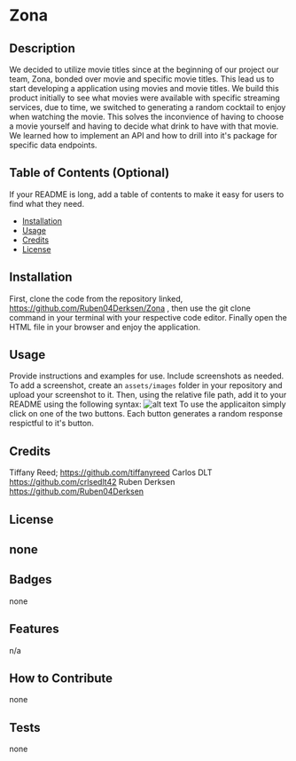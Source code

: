 # Zona
## Description
We decided to utilize movie titles since at the beginning of our project our team, Zona, bonded over movie and specific movie titles.  This lead us to start developing a application using movies and movie titles.  We build this product initially to see what movies were available with specific streaming services, due to time, we switched to generating a random cocktail to enjoy when watching the movie.  This solves the inconvience of having to choose a movie yourself and having to decide what drink to have with that movie.  We learned how to implement an API and how to drill into it's package for specific data endpoints.  
## Table of Contents (Optional)
If your README is long, add a table of contents to make it easy for users to find what they need.
- [Installation](#installation)
- [Usage](#usage)
- [Credits](#credits)
- [License](#license)
## Installation
First, clone the code from the repository linked, https://github.com/Ruben04Derksen/Zona , then use the git clone command in your terminal with your respective code editor.  Finally open the HTML file in your browser and enjoy the application.  
## Usage
Provide instructions and examples for use. Include screenshots as needed.
To add a screenshot, create an `assets/images` folder in your repository and upload your screenshot to it. Then, using the relative file path, add it to your README using the following syntax:
![alt text](assets/images/screenshot.png)
To use the applicaiton simply click on one of the two buttons.  Each button generates a random response respictful to it's button.  
## Credits
Tiffany Reed; https://github.com/tiffanyreed
Carlos DLT https://github.com/crlsedlt42
Ruben Derksen https://github.com/Ruben04Derksen
## License
none
---
## Badges
none
## Features
n/a
## How to Contribute
none
## Tests
none